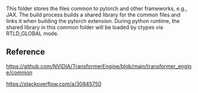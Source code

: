 This folder stores the files common to pytorch and other frameworks, e.g., JAX. The build process builds a shared library for the common files and links it when building the pytorch extension. During python runtime, the shared library in this common folder will be loaded by ctypes via RTLD_GLOBAL mode.

## Reference 
https://github.com/NVIDIA/TransformerEngine/blob/main/transformer_engine/common

https://stackoverflow.com/a/30845750